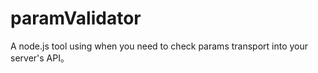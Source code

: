 # paramValidator
A node.js tool  using when you need to check params transport into your server's API。 
